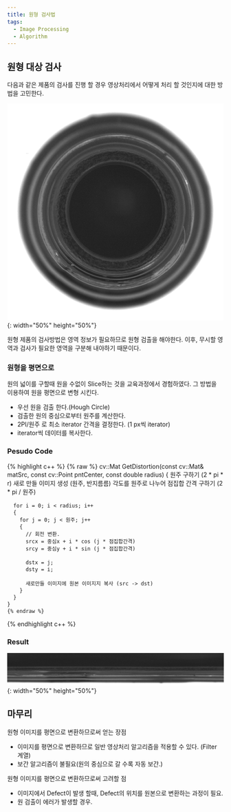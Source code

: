 ```yaml
---
title: 원형 검사법
tags:
  - Image Processing
  - Algorithm
---
```


## 원형 대상 검사
<!--more-->
 다음과 같은 제품의 검사를 진행 할 경우 영상처리에서 어떻게 처리 할 것인지에 대한 방법을 고민한다.
 
 ![Circle Image](/img/post/20241229/CircleImage.png){: width="50%" height="50%"}

 원형 제품의 검사방법은 영역 정보가 필요하므로 원형 검출을 해야한다.
 이후, 무시할 영역과 검사가 필요한 영역을 구분해 내야하기 때문이다.

### 원형을 평면으로
  원의 넓이를 구할때 원을 수없이 Slice하는 것을 교육과정에서 경험하였다.
  그 방법을 이용하여 원을 평면으로 변형 시킨다.
  - 우선 원을 검출 한다.(Hough Circle)
  - 검출한 원의 중심으로부터 원주를 계산한다.
  - 2PI/원주 로 최소 iterator 간격을 결정한다. (1 px씩 iterator)
  - iterator씩 데이터를 복사한다.

### Pesudo Code
   {% highlight c++ %}
    {% raw %}
    cv::Mat GetDistortion(const cv::Mat& matSrc, const cv::Point pntCenter, const double radius)
    {
      원주 구하기 (2 * pi * r)
      새로 만들 이미지 생성 (원주, 반지름름)
      각도를 원주로 나누어 점집합 간격 구하기 (2 * pi / 원주)
      
      for i = 0; i < radius; i++
      {
        for j = 0; j < 원주; j++
        {
          // 회전 변환.
          srcx = 중심x + i * cos (j * 점집합간격)
          srcy = 중심y + i * sin (j * 점집합간격)
          
          dstx = j;
          dsty = i;

          새로만들 이미지에 원본 이미지지 복사 (src -> dst)
        }
      }
    }
    {% endraw %}
   {% endhighlight c++ %}

### Result
   ![Circle Image Result](/img/post/20241229/CircleDistortionImage.png){: width="50%" height="50%"}

## 마무리
 원형 이미지를 평면으로 변환하므로써 얻는 장점
  - 이미지를 평면으로 변환하므로 일반 영상처리 알고리즘을 적용할 수 있다. (Filter 계열)
  - 보간 알고리즘이 불필요(원의 중심으로 갈 수록 자동 보간.)
   
 원형 이미지를 평면으로 변환하므로써 고려할 점
  - 이미지에서 Defect이 발생 할때, Defect의 위치를 원본으로 변환하는 과정이 필요.
  - 원 검출이 에러가 발생할 경우.
   